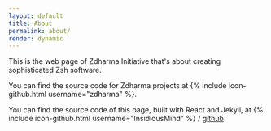 ```yaml
---
layout: default
title: About
permalink: about/
render: dynamic
---
```


This is the web page of Zdharma Initiative that's about creating sophisticated Zsh software. 

You can find the source code for Zdharma projects at {% include icon-github.html username="zdharma" %}.

You can find the source code of this page, built with React and Jekyll, at
{% include icon-github.html username="InsidiousMind" %} /
[github](https://github.com/InsidiousMind/material-bliss-jekyll-theme)
